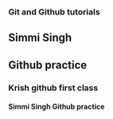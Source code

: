 ### Git and Github tutorials

## Simmi Singh


## Github practice

### Krish github first class
#### Simmi Singh Github practice
